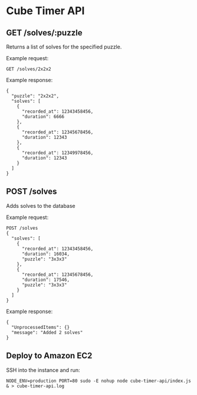 # Cube Timer API

## GET /solves/:puzzle

Returns a list of solves for the specified puzzle.

Example request:

```
GET /solves/2x2x2
```

Example response:

```
{
  "puzzle": "2x2x2",
  "solves": [
    {
      "recorded_at": 12343458456,
      "duration": 6666
    },
    {
      "recorded_at": 12345678456,
      "duration": 12343
    },
    {
      "recorded_at": 12349978456,
      "duration": 12343
    }
  ]
}
```

## POST /solves

Adds solves to the database

Example request:

```
POST /solves
{
  "solves": [
    {
      "recorded_at": 12343458456,
      "duration": 16034,
      "puzzle": "3x3x3"
    },
    {
      "recorded_at": 12345678456,
      "duration": 17546,
      "puzzle": "3x3x3"
    }
  ]
}
```

Example response:

```
{
  "UnprocessedItems": {}
  "message": "Added 2 solves"
}
```

## Deploy to Amazon EC2

SSH into the instance and run:

```
NODE_ENV=production PORT=80 sudo -E nohup node cube-timer-api/index.js & > cube-timer-api.log
```
